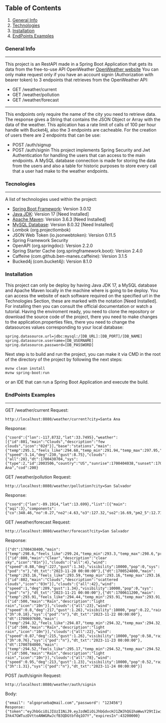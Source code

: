 ## Table of Contents
1. [General Info](#general-info)
2. [Technologies](#technologies)
3. [Installation](#installation)
4. [EndPoints Examples](#endpoints-examples)
### General Info
***
This project is an RestAPI made in a Spring Boot Application that gets its data from the free-to-use API OpenWeather 
[OpenWeather website](https://openweathermap.org/api)
You can only make request only if you have an account signin (Authorization with bearer token) to 3 endpoints that retrieves
from the OpenWeather API:
* GET /weather/current
* GET /weather/pollution
* GET /weather/forecast
***
This endpoints only require the name of the city you need to retrieve data. The response gives a String that contains the JSON Object or
Array with the data of the weather.
This aplication has a rate limit of calls of 100 per hour handle with Bucket4j, also the 3 endpoints are cacheable.
For the creation of users there are 2 endpoints that can be use:
* POST /auth/signup
* POST /auth/signin
This project implements Spring Security and Jwt Authentication for handling the users that can access to the main endpoints.
A MySQL database connection is made for storing the data from the users and also a table for historic purposes to store every call that 
a user had make to the weather endpoints.
### Tecnologies
***
A list of technologies used within the project:
* [Spring Boot Framework](https://spring.io): Version 3.0.12
* [Java JDK](https://www.java.com): Version 17 [Need Installed]
* [Apache Maven](https://maven.apache.org): Version 3.6.3 [Need Installed]
* [MySQL Database](https://www.mysql.com): Version 8.0.32 [Need Installed]
* Lombok (org.projectlombok)
* JSON Web Token (io.jsonwebtoken): Version 0.11.5
* Spring Framework Security
* OpenAPI (org.springdoc): Version 2.2.0
* Spring Starter Cache (org.springframework.boot): Version 2.4.0
* Caffeine (com.github.ben-manes.caffeine): Version 3.1.5
* Bucked4j (com.bucket4j): Version 8.1.0
### Installation
This project can only be deploy by having Java JDK 17, a MySQL database and Apache Maven locally in the machine where is going to be deploy. You can access the website of each software required on the specified url in the Technologies Section, these are marked with the notation [Need Installed]. For installing then you can consult the official documentation or watch a tutorial.
Having the enviroment ready, you need to clone the repository or download the source code of the project, there you need to make changes to the application.properties files, there you need to change the datasources values corresponding to your local database:
```
spring.datasource.url=jdbc:mysql:/[DB_URL]:[DB_PORT]/[DB_NAME]
spring.datasource.username=[DB_USERNAME]
spring.datasource.password=[DB_PASSWORD]
```
Next step is to build and run the project, you can make it via CMD in the root of the directory of the project by following the next steps:
```
mvnw clean install
mvnw spring-boot:run
```
or an IDE that can run a Spring Boot Application and execute the build.
### EndPoints Examples
***
GET /weather/current
Request: 
```
http://localhost:8080/weather/current?city=Santa Ana
```
Response: 
```
{"coord":{"lon":-117.8732,"lat":33.7495},"weather":[{"id":801,"main":"Clouds","description":"few clouds","icon":"02d"}],"base":"stations","main":{"temp":295.1,"feels_like":294.68,"temp_min":291.94,"temp_max":297.95,"pressure":1017,"humidity":51},"visibility":10000,"wind":{"speed":5.14,"deg":230,"gust":8.75},"clouds":{"all":20},"dt":1700430704,"sys":{"type":2,"id":2003506,"country":"US","sunrise":1700404038,"sunset":1700441204},"timezone":-28800,"id":5392900,"name":"Santa Ana","cod":200}
```

GET /weather/pollution
Request: 
```
http://localhost:8080/weather/pollution?city=San Salvador
```
Response: 
```
{"coord":{"lon":-89.1914,"lat":13.699},"list":[{"main":{"aqi":3},"components":{"co":340.46,"no":0.27,"no2":4.63,"o3":127.32,"so2":16.69,"pm2_5":12.71,"pm10":15.34,"nh3":2.44},"dt":1700425196}]}
```

GET /weather/forecast
Request: 
```
http://localhost:8080/weather/forecast?city=San Salvador
```
Response: 
```
[{"dt":1700438400,"main":{"temp":298.6,"feels_like":299.24,"temp_min":293.3,"temp_max":298.6,"pressure":1013,"sea_level":1013,"grnd_level":938,"humidity":78,"temp_kf":5.3},"weather":[{"id":800,"main":"Clear","description":"clear sky","icon":"01n"}],"clouds":{"all":4},"wind":{"speed":0.88,"deg":227,"gust":1.34},"visibility":10000,"pop":0,"sys":{"pod":"n"},"dt_txt":"2023-11-20 00:00:00"},{"dt":1700524800,"main":{"temp":293.16,"feels_like":293.59,"temp_min":293.16,"temp_max":293.16,"pressure":1012,"sea_level":1012,"grnd_level":939,"humidity":91,"temp_kf":0},"weather":[{"id":802,"main":"Clouds","description":"scattered clouds","icon":"03n"}],"clouds":{"all":42},"wind":{"speed":1,"deg":209,"gust":1.34},"visibility":10000,"pop":0,"sys":{"pod":"n"},"dt_txt":"2023-11-21 00:00:00"},{"dt":1700611200,"main":{"temp":293.91,"feels_like":294.44,"temp_min":293.91,"temp_max":293.91,"pressure":1010,"sea_level":1010,"grnd_level":937,"humidity":92,"temp_kf":0},"weather":[{"id":500,"main":"Rain","description":"light rain","icon":"10n"}],"clouds":{"all":23},"wind":{"speed":0.8,"deg":217,"gust":1.26},"visibility":10000,"pop":0.22,"rain":{"3h":0.18},"sys":{"pod":"n"},"dt_txt":"2023-11-22 00:00:00"},{"dt":1700697600,"main":{"temp":294.32,"feels_like":294.87,"temp_min":294.32,"temp_max":294.32,"pressure":1010,"sea_level":1010,"grnd_level":938,"humidity":91,"temp_kf":0},"weather":[{"id":500,"main":"Rain","description":"light rain","icon":"10n"}],"clouds":{"all":22},"wind":{"speed":0.87,"deg":215,"gust":1.26},"visibility":10000,"pop":0.58,"rain":{"3h":0.76},"sys":{"pod":"n"},"dt_txt":"2023-11-23 00:00:00"},{"dt":1700784000,"main":{"temp":294.52,"feels_like":295.17,"temp_min":294.52,"temp_max":294.52,"pressure":1011,"sea_level":1011,"grnd_level":938,"humidity":94,"temp_kf":0},"weather":[{"id":500,"main":"Rain","description":"light rain","icon":"10n"}],"clouds":{"all":78},"wind":{"speed":0.95,"deg":213,"gust":1.23},"visibility":10000,"pop":0.52,"rain":{"3h":1.31},"sys":{"pod":"n"},"dt_txt":"2023-11-24 00:00:00"}]
```
POST /auth/signin
Request: 
```
http://localhost:8080/weather/auth/signin
```
Body:
```
{"email": "algoprueba@mail.com","password": "123456"}
Response: {"token":"eyJhbGciOiJIUzI1NiJ9.eyJzdWIiOiJhbGdvcHJ1ZWJhQG1haWwuY29tIiwiaWF0IjoxNzAwNDMwNjIxLCJleHAiOjE3MDA0NzM4MjF9.7bDa-Ihk47GWTuzDVttoANWGRwJcfB3QDGtbfdq1O7Y","expiresIn":43200000}
```
